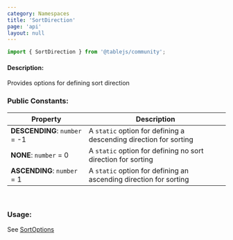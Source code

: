 ```yaml
---
category: Namespaces
title: 'SortDirection'
page: 'api'
layout: null
---
```


```typescript
import { SortDirection } from '@tablejs/community';
```

#### Description:

Provides options for defining sort direction

### Public Constants:

| Property          | Description   |
| ------------- | ------------- |
| **DESCENDING**: `number` = -1 | A `static` option for defining a descending direction for sorting |
| **NONE**: `number` = 0 | A `static` option for defining no sort direction for sorting |
| **ASCENDING**: `number` = 1 | A `static` option for defining an ascending direction for sorting |

<br/>

### Usage:

See [SortOptions](./#/sort-options)

